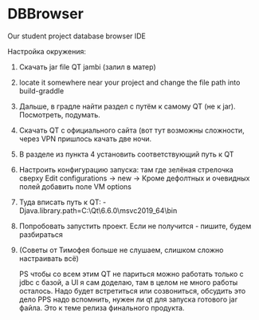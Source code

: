 # DBBrowser
Our student project database browser IDE

Настройка окружения:
 1) Скачать jar file QT jambi (залил в матер)
 2) locate it somewhere near your project and change the file path into build-graddle
 3) Дальше, в градле найти раздел с путём к самому QT (не к jar). Посмотреть, подумать.
 4) Скачать QT с официального сайта (вот тут возможны сложности, через VPN пришлось качать две ночи.
 5) В разделе из пункта 4 установить соответствующий путь к QT
 6) Настроить конфигурацию запуска: там где зелёная стрелочка сверху Edit configurations -> new -> Кроме дефолтных и очевидных полей добавить поле VM options
 7) Туда вписать путь к QT: -Djava.library.path=C:\Qt\6.6.0\msvc2019_64\bin
 8) Попробовать запустить проект. Если не получится - пишите, будем разбираться
 9) (Советы от Тимофея больше не слушаем, слишком сложно настраивать всё)

     PS чтобы со всем этим QT не париться можно работать только с jdbc с базой, а UI я сам доделаю, там в целом не много работы осталось.
     Надо будет встретиться или созвониться, обсудить это дело
     PPS надо вспомнить, нужен ли qt для запуска готового jar файла. Это к теме релиза финального продукта.
 